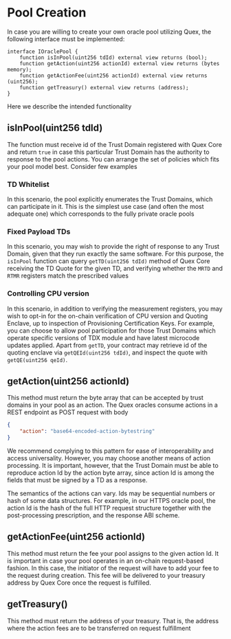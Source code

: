 # Pool Creation

In case you are willing to create your own oracle pool utilizing Quex, the following interface must be implemented:
```solidity
interface IOraclePool {
    function isInPool(uint256 tdId) external view returns (bool);
    function getAction(uint256 actionId) external view returns (bytes memory);
    function getActionFee(uint256 actionId) external view returns (uint256);
    function getTreasury() external view returns (address);
}
```

Here we describe the intended functionality 

## isInPool(uint256 tdId)

The function must receive id of the Trust Domain registered with Quex Core and return `true` in case this particular
Trust Domain has the authority to response to the pool actions. You can arrange the set of policies which fits your pool
model best. Consider few examples

### TD Whitelist

In this scenario, the pool explicitly enumerates the Trust Domains, which can participate in it. This is the simplest
use case (and often the most adequate one) which corresponds to the fully private oracle pools

### Fixed Payload TDs

In this scenario, you may wish to provide the right of response to any Trust Domain, given that they run exactly the same
software. For this purpose, the `isInPool` function can query `getTD(uint256 tdId)` method of Quex Core receiving the TD Quote for the
given TD, and verifying whether the `MRTD` and `RTMR` registers match the prescribed values

### Controlling CPU version

In this scenario, in addition to verifying the measurement registers, you may wish to opt-in for the on-chain
verification of CPU version and Quoting Enclave, up to inspection of Provisioning Certification Keys. For example, you
can choose to allow pool participation for those Trust Domains which operate specific versions of TDX module and have
latest microcode updates applied. Apart from `getTD`, your contract may retrieve id of the quoting enclave via
`getQEId(uint256 tdId)`, and inspect the quote with `getQE(uint256 qeId)`.

## getAction(uint256 actionId)

This method must return the byte array that can be accepted by trust domains in your pool as an action. The Quex
oracles consume actions in a REST endpoint as POST request with body
```json
{
    "action": "base64-encoded-action-bytestring"
}
```

We recommend complying to this pattern for ease of interoperability and access universality. However, you may choose
another means of action processing. It is important, however, that the Trust Domain must be able to reproduce action Id
by the action byte array, since action Id is among the fields that must be signed by a TD as a response.

The semantics of the actions can vary. Ids may be sequential numbers or hash of some data structures. For example, in
our HTTPS oracle pool, the action Id is the hash of the full HTTP request structure together with the post-processing
prescription, and the response ABI scheme.

## getActionFee(uint256 actionId)

This method must return the fee your pool assigns to the given action Id. It is important in case your pool operates in
an on-chain request-based fashion. In this case, the initiator of the request will have to add your fee to the request
during creation. This fee will be delivered to your treasury address by Quex Core once the request is fulfilled.

## getTreasury()

This method must return the address of your treasury. That is, the address where the action fees are to be transferred on
request fulfillment
